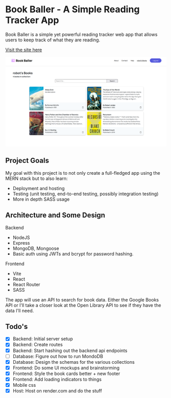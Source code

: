 # Book Baller - A Simple Reading Tracker App

Book Baller is a simple yet powerful reading tracker web app that allows users to keep track of what they are reading.

[Visit the site here](https://book-baller.onrender.com/)

![My Books Page](data/book-page.png)

## Project Goals

My goal with this project is to not only create a full-fledged app using the MERN stack but to also learn:

- Deployment and hosting
- Testing (unit testing, end-to-end testing, possibly integration testing)
- More in depth SASS usage

## Architecture and Some Design

Backend

- NodeJS
- Express
- MongoDB, Mongoose
- Basic auth using JWTs and bcrypt for password hashing.

Frontend

- Vite
- React
- React Router
- SASS

The app will use an API to search for book data. Either the Google Books API or I'll take a closer look at the Open Library API to see if they have the data I'll need.

## Todo's

- [x] Backend: Initial server setup
- [x] Backend: Create routes
- [x] Backend: Start hashing out the backend api endpoints
- [ ] Database: Figure out how to run MondoDB
- [x] Database: Design the schemas for the various collections
- [x] Frontend: Do some UI mockups and brainstorming
- [x] Frontend: Style the book cards better + new footer
- [x] Frontend: Add loading indicators to things
- [x] Mobile css
- [x] Host: Host on render.com and do the stuff
